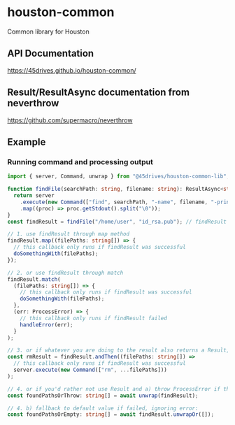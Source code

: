 # houston-common
Common library for Houston

## API Documentation
https://45drives.github.io/houston-common/

## Result/ResultAsync documentation from neverthrow
https://github.com/supermacro/neverthrow

## Example
### Running command and processing output
```ts
import { server, Command, unwrap } from "@45drives/houston-common-lib";

function findFile(searchPath: string, filename: string): ResultAsync<string[], ProcessError> {
  return server
    .execute(new Command(["find", searchPath, "-name", filename, "-print0"]))
    .map((proc) => proc.getStdout().split("\0"));
}
const findResult = findFile("/home/user", "id_rsa.pub"); // findResult could contain either list of file paths or a ProcessError

// 1. use findResult through map method
findResult.map((filePaths: string[]) => {
  // this callback only runs if findResult was successful
  doSomethingWith(filePaths);
});

// 2. or use findResult through match
findResult.match(
  (filePaths: string[]) => {
    // this callback only runs if findResult was successful
    doSomethingWith(filePaths);
  },
  (err: ProcessError) => {
    // this callback only runs if findResult failed
    handleError(err);
  }
);

// 3. or if whatever you are doing to the result also returns a Result, use .andThen instead of .map
const rmResult = findResult.andThen((filePaths: string[]) =>
  // this callback only runs if findResult was successful
  server.execute(new Command(["rm", ...filePaths]))
);

// 4. or if you'd rather not use Result and a) throw ProcessError if the command failed
const foundPathsOrThrow: string[] = await unwrap(findResult);

// 4. b) fallback to default value if failed, ignoring error:
const foundPathsOrEmpty: string[] = await findResult.unwrapOr([]);
```

